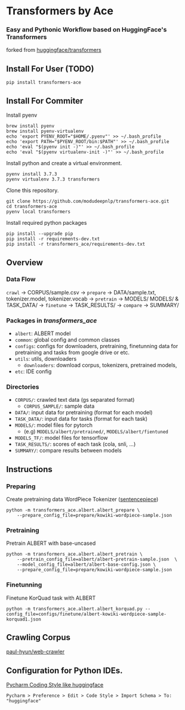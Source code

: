 # Transformers by Ace
### Easy and Pythonic Workflow based on HuggingFace's Transformers
forked from [huggingface/transformers](https://github.com/huggingface/transformers)

## Install For User (TODO)
```
pip install transformers-ace
```

## Install For Commiter
Install pyenv
```
brew install pyenv
brew install pyenv-virtualenv
echo 'export PYENV_ROOT="$HOME/.pyenv"' >> ~/.bash_profile
echo 'export PATH="$PYENV_ROOT/bin:$PATH"' >> ~/.bash_profile
echo 'eval "$(pyenv init -)"' >> ~/.bash_profile
echo 'eval "$(pyenv virtualenv-init -)"' >> ~/.bash_profile
```

Install python and create a virtual environment.
```
pyenv install 3.7.3
pyenv virtualenv 3.7.3 transformers
```

Clone this repository.
```
git clone https://github.com/modudeepnlp/transformers-ace.git
cd transformers-ace
pyenv local transformers
```

Install required python packages
```
pip install --upgrade pip
pip install -r requirements-dev.txt
pip install -r transformers_ace/requirements-dev.txt
```

## Overview
### Data Flow
`crawl` -> CORPUS/sample.csv -> `prepare` -> DATA/sample.txt, tokenizer.model, tokenizer.vocab -> `pretrain` -> MODELS/ 
MODELS/ & TASK_DATA/ -> `finetune` -> TASK_RESULTS/ -> `compare` -> SUMMARY/

### Packages in _transformers_ace_
- `albert`: ALBERT model
- `common`: global config and common classes
- `configs`: configs for downloaders, pretraining, finetunning
     data for pretraining and tasks from google drive or etc.
- `utils`: utils, downloaders
    - `downloaders`: download corpus, tokenizers, pretrained models,
- `etc`: IDE config

### Directories
- `CORPUS/`: crawled text data (gs separated format)
    - `CORPUS_SAMPLE/`: sample data
- `DATA/`: input data for pretraining (format for each model)
- `TASK_DATA/`: input data for tasks (format for each task)
- `MODELS/`: model files for pytorch
    - (e.g) `MODELS/albert/pretrained/`, `MODELS/albert/fientuned`
- `MODELS_TF/`: model files for tensorflow
- `TASK_RESULTS/`: scores of each task (cola, snli, ...)
- `SUMMARY/`: compare results between models
 
## Instructions
### Preparing
Create pretraining data WordPiece Tokenizer ([sentencepiece](https://github.com/google/sentencepiece))
```
python -m transformers_ace.albert.albert_prepare \
    --prepare_config_file=prepare/kowiki-wordpiece-sample.json
```

### Pretraining
Pretrain ALBERT with base-uncased
```
python -m transformers_ace.albert.albert_pretrain \
    --pretrain_config_file=albert/albert-pretrain-sample.json  \ 
    --model_config_file=albert/albert-base-config.json \
    --prepare_config_file=prepare/kowiki-wordpiece-sample.json
```

### Finetunning
Finetune KorQuad task with ALBERT
```
python -m transformers_ace.albert.albert_korquad.py --config_file=configs/finetune/albert-kowiki-wordpiece-sample-korquad1.json
```

## Crawling Corpus
[paul-hyun/web-crawler](https://github.com/paul-hyun/web-crawler)

## Configuration for Python IDEs.
[Pycharm Coding Style like huggingface](https://github.com/modudeepnlp/transformers-ace/blob/ace/transformers_ace/etc/huggingface.xml)
```
Pycharm > Preference > Edit > Code Style > Import Schema > To: "huggingface"
```